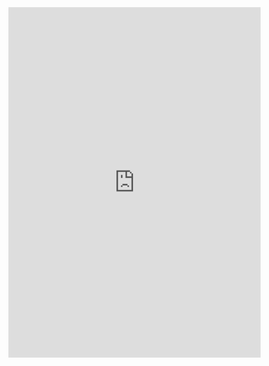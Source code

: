 <p style="text-align: justify;"><iframe class="fp-iframe" style="border: 0px solid lightgray; width: 100%; max-width: 1200px; height: 700px;" src="https://heyzine.com/flip-book/7775d2cdae.html" scrolling="no" allowfullscreen="true"></iframe></p>
